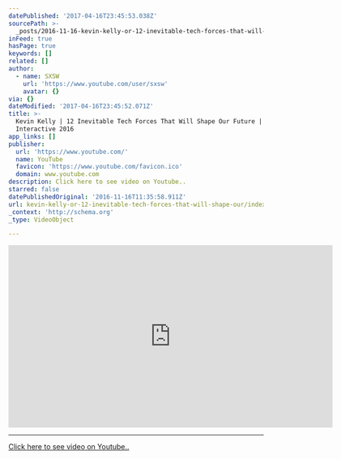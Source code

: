 ```yaml
---
datePublished: '2017-04-16T23:45:53.038Z'
sourcePath: >-
  _posts/2016-11-16-kevin-kelly-or-12-inevitable-tech-forces-that-will-shape-our.md
inFeed: true
hasPage: true
keywords: []
related: []
author:
  - name: SXSW
    url: 'https://www.youtube.com/user/sxsw'
    avatar: {}
via: {}
dateModified: '2017-04-16T23:45:52.071Z'
title: >-
  Kevin Kelly | 12 Inevitable Tech Forces That Will Shape Our Future | SXSW
  Interactive 2016
app_links: []
publisher:
  url: 'https://www.youtube.com/'
  name: YouTube
  favicon: 'https://www.youtube.com/favicon.ico'
  domain: www.youtube.com
description: Click here to see video on Youtube..
starred: false
datePublishedOriginal: '2016-11-16T11:35:58.911Z'
url: kevin-kelly-or-12-inevitable-tech-forces-that-will-shape-our/index.html
_context: 'http://schema.org'
_type: VideoObject

---
```

<iframe src="https://cdn.embedly.com/widgets/media.html?src=https%3A%2F%2Fwww.youtube.com%2Fembed%2FpZwq8eMdYrY%3Ffeature%3Doembed&amp;url=http%3A%2F%2Fwww.youtube.com%2Fwatch%3Fv%3DpZwq8eMdYrY&amp;image=https%3A%2F%2Fi.ytimg.com%2Fvi%2FpZwq8eMdYrY%2Fhqdefault.jpg&amp;key=b7d04c9b404c499eba89ee7072e1c4f7&amp;type=text%2Fhtml&amp;schema=youtube" width="640" height="360" scrolling="no" frameborder="0" allowfullscreen="" style=""></iframe>

---

[Click here to see video on Youtube..][0]

[0]: https://www.youtube.com/watch?v=pZwq8eMdYrY "Click here to see on youtube"